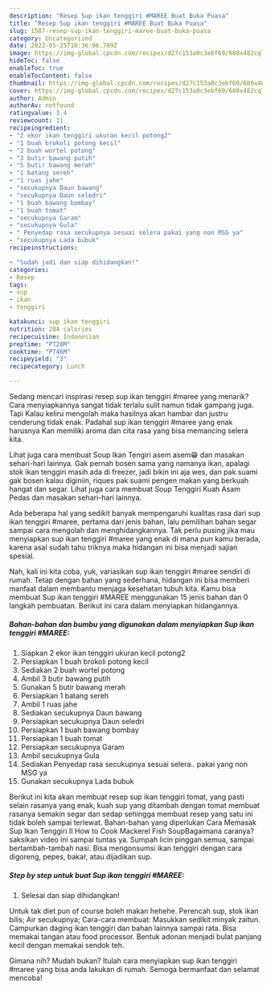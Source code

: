 ```yaml
---
description: "Resep Sup ikan tenggiri #MAREE Buat Buka Puasa"
title: "Resep Sup ikan tenggiri #MAREE Buat Buka Puasa"
slug: 1587-resep-sup-ikan-tenggiri-maree-buat-buka-puasa
category: Uncategorized
date: 2022-05-25T16:36:06.709Z
image: https://img-global.cpcdn.com/recipes/d27c153a0c3ebf69/680x482cq70/sup-ikan-tenggiri-maree-foto-resep-utama.jpg
hideToc: false
enableToc: true
enableTocContent: false
thumbnail: https://img-global.cpcdn.com/recipes/d27c153a0c3ebf69/680x482cq70/sup-ikan-tenggiri-maree-foto-resep-utama.jpg
cover: https://img-global.cpcdn.com/recipes/d27c153a0c3ebf69/680x482cq70/sup-ikan-tenggiri-maree-foto-resep-utama.jpg
author: Admin
authorAv: notfound
ratingvalue: 3.4
reviewcount: 11
recipeingredient:
- "2 ekor ikan tenggiri ukuran kecil potong2"
- "1 buah brokoli potong kecil"
- "2 buah wortel potong"
- "3 butir bawang putih"
- "5 butir bawang merah"
- "1 batang sereh"
- "1 ruas jahe"
- "secukupnya Daun bawang"
- "secukupnya Daun seledri"
- "1 buah bawang bombay"
- "1 buah tomat"
- "secukupnya Garam"
- "secukupnya Gula"
- " Penyedap rasa secukupnya sesuai selera pakai yang non MSG ya"
- "secukupnya Lada bubuk"
recipeinstructions:

- "Sudah jadi dan siap dihidangkan!"
categories:
- Resep
tags:
- sup
- ikan
- tenggiri

katakunci: sup ikan tenggiri 
nutrition: 284 calories
recipecuisine: Indonesian
preptime: "PT28M"
cooktime: "PT46M"
recipeyield: "3"
recipecategory: Lunch

---
```



Sedang mencari inspirasi resep sup ikan tenggiri #maree yang menarik? Cara menyiapkannya sangat tidak terlalu sulit namun tidak gampang juga. Tapi Kalau keliru mengolah maka hasilnya akan hambar dan justru cenderung tidak enak. Padahal sup ikan tenggiri #maree yang enak harusnya Kan memiliki aroma dan cita rasa yang bisa memancing selera kita.


Lihat juga cara membuat Soup Ikan Tengiri asem asem😁 dan masakan sehari-hari lainnya. Gak pernah bosen sama yang namanya ikan, apalagi stok ikan tenggiri masih ada di freezer, jadi bikin ini aja wes, dan pak suami gak bosen kalau diginiin, riques pak suami pengen makan yang berkuah hangat dan segar. Lihat juga cara membuat Soup Tenggiri Kuah Asam Pedas dan masakan sehari-hari lainnya.

Ada beberapa hal yang sedikit banyak mempengaruhi kualitas rasa dari sup ikan tenggiri #maree, pertama dari jenis bahan, lalu pemilihan bahan segar sampai cara mengolah dan menghidangkannya. Tak perlu pusing jika mau menyiapkan sup ikan tenggiri #maree yang enak di mana pun kamu berada, karena asal sudah tahu triknya maka hidangan ini bisa menjadi sajian spesial.


Nah, kali ini kita coba, yuk, variasikan sup ikan tenggiri #maree sendiri di rumah. Tetap dengan bahan yang sederhana, hidangan ini bisa memberi manfaat dalam membantu menjaga kesehatan tubuh kita. Kamu bisa membuat Sup ikan tenggiri #MAREE menggunakan 15 jenis bahan dan 0 langkah pembuatan. Berikut ini cara dalam menyiapkan hidangannya.

<!--inarticleads1-->

##### Bahan-bahan dan bumbu yang digunakan dalam menyiapkan Sup ikan tenggiri #MAREE:

1. Siapkan 2 ekor ikan tenggiri ukuran kecil potong2
1. Persiapkan 1 buah brokoli potong kecil
1. Sediakan 2 buah wortel potong
1. Ambil 3 butir bawang putih
1. Gunakan 5 butir bawang merah
1. Persiapkan 1 batang sereh
1. Ambil 1 ruas jahe
1. Sediakan secukupnya Daun bawang
1. Persiapkan secukupnya Daun seledri
1. Persiapkan 1 buah bawang bombay
1. Persiapkan 1 buah tomat
1. Persiapkan secukupnya Garam
1. Ambil secukupnya Gula
1. Sediakan  Penyedap rasa secukupnya sesuai selera.. pakai yang non MSG ya
1. Gunakan secukupnya Lada bubuk


Berikut ini kita akan membuat resep sup ikan tenggiri tomat, yang pasti selain rasanya yang enak, kuah sup yang ditambah dengan tomat membuat rasanya semakin segar dan sedap sehingga membuat resep yang satu ini tidak boleh sampai terlewat. Bahan-bahan yang diperlukan Cara Memasak Sup Ikan Tenggiri II How to Cook Mackerel Fish SoupBagaimana caranya? saksikan video ini sampai tuntas ya. Sumpah licin pinggan semua, sampai bertambah-tambah nasi. Bisa mengonsumsi ikan tenggiri dengan cara digoreng, pepes, bakar, atau dijadikan sup. 

<!--inarticleads2-->

##### Step by step untuk buat Sup ikan tenggiri #MAREE:


1. Selesai dan siap dihidangkan!

Untuk tak diet pun of course boleh makan hehehe. Perencah sup, stok ikan bilis; Air secukupnya; Cara-cara membuat: Masukkan sedikit minyak zaitun. Campurkan daging ikan tenggiri dan bahan lainnya sampai rata. Bisa memakai tangan atau food processor. Bentuk adonan menjadi bulat panjang kecil dengan memakai sendok teh. 

Gimana nih? Mudah bukan? Itulah cara menyiapkan sup ikan tenggiri #maree yang bisa anda lakukan di rumah. Semoga bermanfaat dan selamat mencoba!
